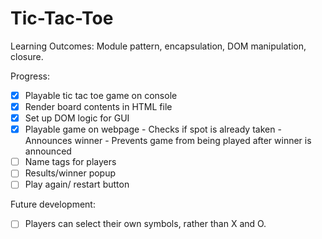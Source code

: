 # Tic-Tac-Toe

Learning Outcomes: Module pattern, encapsulation, DOM manipulation, closure.

Progress:
- [x] Playable tic tac toe game on console
- [x] Render board contents in HTML file
- [x] Set up DOM logic for GUI
- [x] Playable game on webpage
      - Checks if spot is already taken
      - Announces winner
      - Prevents game from being played after winner is announced 
- [ ] Name tags for players
- [ ] Results/winner popup
- [ ] Play again/ restart button

Future development:
- [ ] Players can select their own symbols, rather than X and O.
